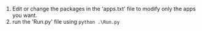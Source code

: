 1. Edit or change the packages in the 'apps.txt' file to modify only the apps you want.
2. run the 'Run.py' file using ```python .\Run.py```

